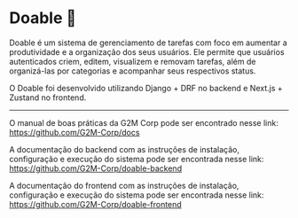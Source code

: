 # Doable 🚀
Doable é um sistema de gerenciamento de tarefas com foco em aumentar a produtividade e a organização dos seus usuários. Ele permite que usuários autenticados criem, editem, visualizem e removam tarefas, além de organizá-las por categorias e acompanhar seus respectivos status.

O Doable foi desenvolvido utilizando Django + DRF no backend e Next.js + Zustand no frontend.

---
O manual de boas práticas da G2M Corp pode ser encontrado nesse link: <https://github.com/G2M-Corp/docs>

A documentação do backend com as instruções de instalação, configuração e execução do sistema pode ser encontrada nesse link: <https://github.com/G2M-Corp/doable-backend>

A documentação do frontend com as instruções de instalação, configuração e execução do sistema pode ser encontrada nesse link: <https://github.com/G2M-Corp/doable-frontend>
